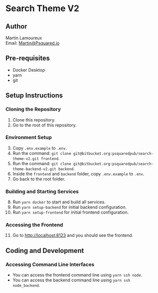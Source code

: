 # Search Theme V2

## Author
Martin Lamoureux  
Email: Martin@Psquared.io

## Pre-requisites
- Docker Desktop
- yarn
- git

## Setup Instructions

### Cloning the Repository
1. Clone this repository.
2. Go to the root of this repository.

### Environment Setup
3. Copy `.env.example` to `.env`.
4. Run the command: `git clone git@bitbucket.org:psquaredpub/search-theme-v2.git frontend`.
5. Run the command: `git clone git@bitbucket.org:psquaredpub/search-theme-backend-v2.git backend`.
6. Inside the `frontend` and `backend` folder, copy `.env.example` to `.env`.
7. Go back to the root folder.

### Building and Starting Services
8. Run `yarn docker` to start and build all services.
9. Run `yarn setup-backend` for initial backend configuration.
10. Run `yarn setup-frontend` for initial frontend configuration.

### Accessing the Frontend
11. Go to [http://localhost:8123](http://localhost:8123) and you should see the frontend.

## Coding and Development

### Accessing Command Line Interfaces
- You can access the frontend command line using `yarn ssh node`.
- You can access the backend command line using `yarn ssh node_backend`.
